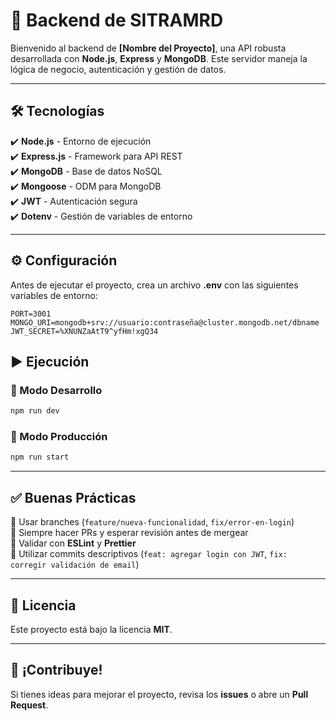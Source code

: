 # 🚀 Backend de **SITRAMRD**

Bienvenido al backend de **\[Nombre del Proyecto\]**, una API robusta desarrollada con **Node.js**, **Express** y **MongoDB**. Este servidor maneja la lógica de negocio, autenticación y gestión de datos.

* * *

## 🛠️ Tecnologías

✔️ **Node.js** - Entorno de ejecución  
✔️ **Express.js** - Framework para API REST  
✔️ **MongoDB** - Base de datos NoSQL  
✔️ **Mongoose** - ODM para MongoDB  
✔️ **JWT** - Autenticación segura  
✔️ **Dotenv** - Gestión de variables de entorno

* * *

## ⚙️ Configuración

Antes de ejecutar el proyecto, crea un archivo **.env** con las siguientes variables de entorno:
```env
PORT=3001
MONGO_URI=mongodb+srv://usuario:contraseña@cluster.mongodb.net/dbname
JWT_SECRET=%XNUNZaAtT9^yfHm!xgQ34
```

## ▶️ Ejecución
### 🚧 Modo Desarrollo
```bash
npm run dev
```

### 🚀 Modo Producción
```bash
npm run start
```
  

* * *

## ✅ Buenas Prácticas

🔹 Usar branches (`feature/nueva-funcionalidad`, `fix/error-en-login`)  
🔹 Siempre hacer PRs y esperar revisión antes de mergear  
🔹 Validar con **ESLint** y **Prettier**  
🔹 Utilizar commits descriptivos (`feat: agregar login con JWT`, `fix: corregir validación de email`)
* * *
## 📜 Licencia

Este proyecto está bajo la licencia **MIT**.

* * *

## 🚀 ¡Contribuye!

Si tienes ideas para mejorar el proyecto, revisa los **issues** o abre un **Pull Request**.
